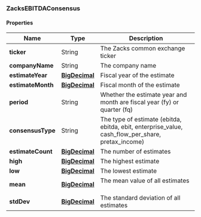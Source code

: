 
[//]: # (CLASS:ZacksEBITDAConsensus)

[//]: # (KIND:object)

### ZacksEBITDAConsensus

#### Properties

[//]: # (START_DEFINITION)

Name | Type | Description
------------ | ------------- | -------------
**ticker** | String | The Zacks common exchange ticker &nbsp;
**companyName** | String | The company name &nbsp;
**estimateYear** | [**BigDecimal**](BigDecimal.md) | Fiscal year of the estimate &nbsp;
**estimateMonth** | [**BigDecimal**](BigDecimal.md) | Fiscal month of the estimate &nbsp;
**period** | String | Whether the estimate year and month are fiscal year (fy) or quarter (fq) &nbsp;
**consensusType** | String | The type of estimate (ebitda, ebitda, ebit, enterprise_value, cash_flow_per_share, pretax_income) &nbsp;
**estimateCount** | [**BigDecimal**](BigDecimal.md) | The number of estimates &nbsp;
**high** | [**BigDecimal**](BigDecimal.md) | The highest estimate &nbsp;
**low** | [**BigDecimal**](BigDecimal.md) | The lowest estimate &nbsp;
**mean** | [**BigDecimal**](BigDecimal.md) | The mean value of all estimates &nbsp;
**stdDev** | [**BigDecimal**](BigDecimal.md) | The standard deviation of all estimates &nbsp;

[//]: # (END_DEFINITION)


[//]: # (CONTAINED_CLASS:BigDecimal)


[//]: # (CONTAINED_CLASS:BigDecimal)


[//]: # (CONTAINED_CLASS:BigDecimal)


[//]: # (CONTAINED_CLASS:BigDecimal)


[//]: # (CONTAINED_CLASS:BigDecimal)


[//]: # (CONTAINED_CLASS:BigDecimal)


[//]: # (CONTAINED_CLASS:BigDecimal)





